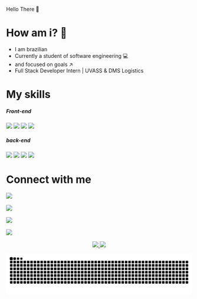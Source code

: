  Hello There :wave:	
# How am i? 🧐
- I am brazilian
- Currently a student of software engineering :computer:
- and focused on goals ↗️
- Full Stack Developer Intern | UVASS & DMS Logistics

  
# My skills
  ##### Front-end
 <img alling="center" widht="40" height="30" src="https://cdn.jsdelivr.net/gh/devicons/devicon/icons/html5/html5-original.svg">
 <img alling="center" widht="40" height="30" src="https://cdn.jsdelivr.net/gh/devicons/devicon/icons/css3/css3-original.svg">
 <img alling="center" widht="40" height="30" src="https://cdn.jsdelivr.net/gh/devicons/devicon/icons/javascript/javascript-original.svg">
 <img alling="center" widht="40" height="30" src="https://cdn.jsdelivr.net/gh/devicons/devicon/icons/bootstrap/bootstrap-original.svg">
   
  ##### back-end
   
 <img alling="center" widht="40" height="30" src="https://cdn.jsdelivr.net/gh/devicons/devicon/icons/python/python-original.svg">
 <img alling="center" widht="40" height="30" src="https://cdn.jsdelivr.net/gh/devicons/devicon/icons/django/django-plain.svg">
 <img alling="center" widht="40" height="30" style="color:#fff;" src="https://cdn.jsdelivr.net/gh/devicons/devicon/icons/flask/flask-original-wordmark.svg">
 <img alling="center" widht="40" height="30" src="https://cdn.jsdelivr.net/gh/devicons/devicon/icons/postgresql/postgresql-plain-wordmark.svg"/>
   
# Connect with me

<a href="https://twitter.com/alvaroveigones"><img src="https://img.shields.io/badge/Twitter-%231DA1F2.svg?style=for-the-badge&logo=Twitter&logoColor=white" aling="center"></a>

<a href="https://www.instagram.com/alvaro.veigones/"><img src="https://img.shields.io/badge/Instagram-%23E4405F.svg?style=for-the-badge&logo=Instagram&logoColor=white" aling="center"></a>

<a href="https://www.linkedin.com/in/%C3%A1lvaro-jo%C3%A3o-da-silva-veiga-4004a6208/"><img src="https://img.shields.io/badge/linkedin-%230077B5.svg?style=for-the-badge&logo=linkedin&logoColor=white"></a>

<a href = "mailto:alvarojoao17@gmail.com"><img src="https://img.shields.io/badge/-Gmail-%23333?style=for-the-badge&logo=gmail&logoColor=white" target="_blank"></a>


  
<div align="center">
  <a href="https://github.com/allystor">
  <img height="180em" src="https://github-readme-stats.vercel.app/api?username=allystor&show_icons=true&theme=dracula&include_all_commits=true&count_private=true"/>
  <img height="180em" src="https://github-readme-stats.vercel.app/api/top-langs/?username=allystor&layout=compact&langs_count=7&theme=dracula"/>
</div>

![Snake animation](https://github.com/allystor/allystor/blob/output/github-contribution-grid-snake.svg)
